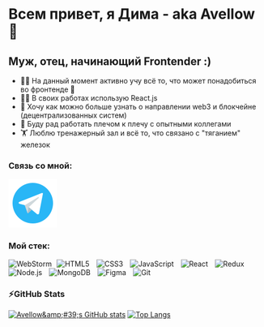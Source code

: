 # Всем привет, я Дима - aka Avellow 👋

## Муж, отец, начинающий Frontender :)

- 👨‍🎓 На данный момент активно учу всё то, что может понадобиться во фронтенде 🤣
- 👨‍💻 В своих работах использую React.js
- 🥅 Хочу как можно больше узнать о направлении web3 и блокчейне (децентрализованных систем)
- 🤝 Буду рад работать плечом к плечу с опытными коллегами
- 🏋️ Люблю тренажерный зал и всё то, что связано с "тяганием" железок


### Связь со мной:

[![website](./icons/telegram.svg)](https://t.me/zellek)

### Мой стек:

<img alt="WebStorm" width="26px" src="https://cdn.jsdelivr.net/gh/devicons/devicon/icons/webstorm/webstorm-original.svg" style="padding-right:10px;" /><img alt="HTML5" width="26px" src="https://cdn.jsdelivr.net/gh/devicons/devicon/icons/html5/html5-original.svg" style="padding-right:10px;" />
<img alt="CSS3" width="26px" src="https://cdn.jsdelivr.net/gh/devicons/devicon/icons/css3/css3-original.svg" style="padding-right:10px;" />
<img alt="JavaScript" width="26px" src="https://cdn.jsdelivr.net/gh/devicons/devicon/icons/javascript/javascript-original.svg" style="padding-right:10px;" />
<img alt="React" width="26px" src="https://cdn.jsdelivr.net/gh/devicons/devicon/icons/react/react-original.svg" style="padding-right:10px;" />
<img alt="Redux" width="26px" src="https://cdn.jsdelivr.net/gh/devicons/devicon/icons/redux/redux-original.svg" style="padding-right:10px;" />
<img alt="Node.js" width="26px" src="https://cdn.jsdelivr.net/gh/devicons/devicon/icons/nodejs/nodejs-original.svg" style="padding-right:10px;" />
<img alt="MongoDB" width="26px" src="https://cdn.jsdelivr.net/gh/devicons/devicon/icons/mongodb/mongodb-original.svg" style="padding-right:10px;" />
<img alt="Figma" width="26px" src="https://cdn.jsdelivr.net/gh/devicons/devicon/icons/figma/figma-original.svg" style="padding-right:10px;" />
<img alt="Git" width="26px" src="https://cdn.jsdelivr.net/gh/devicons/devicon/icons/git/git-original.svg" style="padding-right:10px;" />



### ⚡GitHub Stats

[<img alt="Avellow&amp;amp;#39;s GitHub stats" width="400" src="https://github-readme-stats.vercel.app/api?username=avellow&theme=dracula&show_icons=true&border_radius=0"/>](https://github.com/anuraghazra/github-readme-stats) [<img alt="Top Langs" width="400" src="https://github-readme-stats.vercel.app/api/top-langs/?username=avellow&amp;layout=compact&amp;theme=dracula&border_radius=0"/>](https://github.com/anuraghazra/github-readme-stats)

